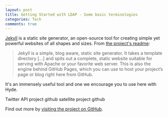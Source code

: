 ```yaml
---
layout: post
title: Getting Started with LDAP - Some basic terminologies
categories: Tech
comments: true
---
```


[Jekyll](http://jekyllrb.com) is a static site generator, an open-source tool for creating simple yet powerful websites of all shapes and sizes. From [the project's readme](https://github.com/mojombo/jekyll/blob/master/README.markdown):

  > Jekyll is a simple, blog aware, static site generator. It takes a template directory [...] and spits out a complete, static website suitable for serving with Apache or your favorite web server. This is also the engine behind GitHub Pages, which you can use to host your project’s page or blog right here from GitHub.


It's an immensely useful tool and one we encourage you to use here with Hyde.

Twitter API project github
satellite project github

Find out more by [visiting the project on GitHub](https://github.com/mojombo/jekyll).